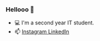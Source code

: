 ### Hellooo  👋

<ul>
 <li> 💻 I'm a second year IT student. </li>
 <li> 📫 <a href="https://www.instagram.com/_shubhrima_/">Instagram   </a><a href="https://www.linkedin.com/in/shubhrima-jana/"> LinkedIn</a> </li>

